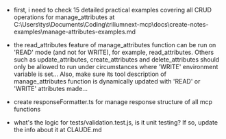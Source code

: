 - first, i need to check 15 detailed practical examples covering all CRUD operations for manage_attributes at C:\Users\tys\Documents\Coding\triliumnext-mcp\docs\create-notes-examples\manage-attributes-examples.md
- the read_attributes feature of manage_attributes function can be run on 'READ' mode (and not for WRITE), for example, read_attributes. Others such as update_attributes, create_attributes and delete_attributes should only be allowed to run under circumstances where 'WRITE' environment variable is set... Also, make sure its tool description of manage_attributes function is dynamically updated with 'READ' or 'WRITE' attributes made...

- create responseFormatter.ts for manage response structure of all mcp functions

- what's the logic for tests/validation.test.js, is it unit testing? If so, update the info about it at CLAUDE.md